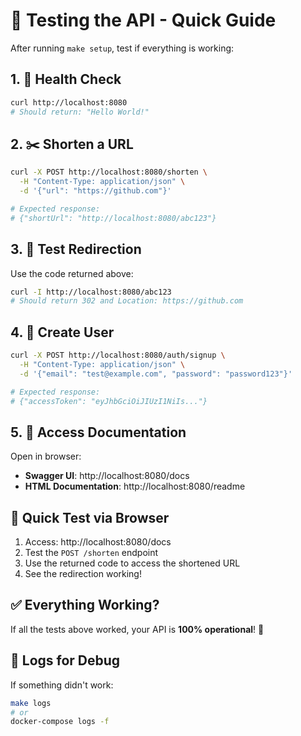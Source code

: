 # 🧪 Testing the API - Quick Guide

After running `make setup`, test if everything is working:

## 1. 🏥 Health Check

```bash
curl http://localhost:8080
# Should return: "Hello World!"
```

## 2. ✂️ Shorten a URL

```bash
curl -X POST http://localhost:8080/shorten \
  -H "Content-Type: application/json" \
  -d '{"url": "https://github.com"}'

# Expected response:
# {"shortUrl": "http://localhost:8080/abc123"}
```

## 3. 🔗 Test Redirection

Use the code returned above:

```bash
curl -I http://localhost:8080/abc123
# Should return 302 and Location: https://github.com
```

## 4. 🔐 Create User

```bash
curl -X POST http://localhost:8080/auth/signup \
  -H "Content-Type: application/json" \
  -d '{"email": "test@example.com", "password": "password123"}'

# Expected response:
# {"accessToken": "eyJhbGciOiJIUzI1NiIs..."}
```

## 5. 📖 Access Documentation

Open in browser:

- **Swagger UI**: http://localhost:8080/docs
- **HTML Documentation**: http://localhost:8080/readme

## 🎯 Quick Test via Browser

1. Access: http://localhost:8080/docs
2. Test the `POST /shorten` endpoint
3. Use the returned code to access the shortened URL
4. See the redirection working!

## ✅ Everything Working?

If all the tests above worked, your API is **100% operational**! 🎉

## 🔧 Logs for Debug

If something didn't work:

```bash
make logs
# or
docker-compose logs -f
```
